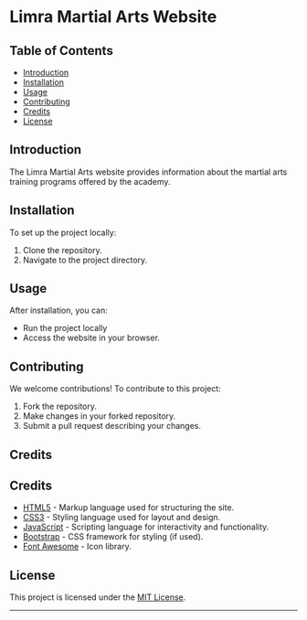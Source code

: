 # Limra Martial Arts Website



## Table of Contents
- [Introduction](#introduction)
- [Installation](#installation)
- [Usage](#usage)
- [Contributing](#contributing)
- [Credits](#credits)
- [License](#license)

## Introduction

The Limra Martial Arts website provides information about the martial arts training programs offered by the academy.

## Installation

To set up the project locally:

1. Clone the repository.
2. Navigate to the project directory.


## Usage

After installation, you can:

- Run the project locally 
- Access the website  in your browser.

## Contributing

We welcome contributions! To contribute to this project:

1. Fork the repository.
2. Make changes in your forked repository.
3. Submit a pull request describing your changes.

## Credits

## Credits

- [HTML5](https://developer.mozilla.org/en-US/docs/Web/Guide/HTML/HTML5) - Markup language used for structuring the site.
- [CSS3](https://developer.mozilla.org/en-US/docs/Web/CSS) - Styling language used for layout and design.
- [JavaScript](https://developer.mozilla.org/en-US/docs/Web/JavaScript) - Scripting language for interactivity and functionality.
- [Bootstrap](https://getbootstrap.com/) - CSS framework for styling (if used).
- [Font Awesome](https://fontawesome.com/) - Icon library.

## License

This project is licensed under the [MIT License](LICENSE).

---

